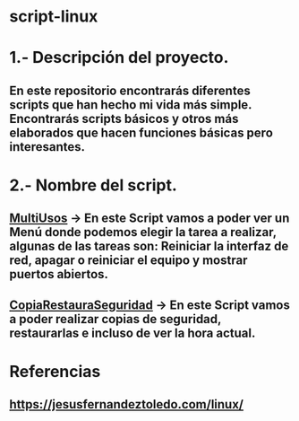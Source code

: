 # script-linux
# 1.- Descripción del proyecto. 
## En este repositorio encontrarás diferentes scripts que han hecho mi vida más simple. Encontrarás scripts básicos y otros más elaborados que hacen funciones básicas pero interesantes.

# 2.- Nombre del script.
## [MultiUsos](https://github.com/kikelopser/script-linux/blob/main/script1.md) -> En este Script vamos a poder ver un Menú donde podemos elegir la tarea a realizar, algunas de las tareas son: Reiniciar la interfaz de red, apagar o reiniciar el equipo y mostrar puertos abiertos.
## [CopiaRestauraSeguridad](https://github.com/kikelopser/script-linux/blob/main/script2.md) -> En este Script vamos a poder realizar copias de seguridad, restaurarlas e incluso de ver la hora actual.

# Referencias
## https://jesusfernandeztoledo.com/linux/
